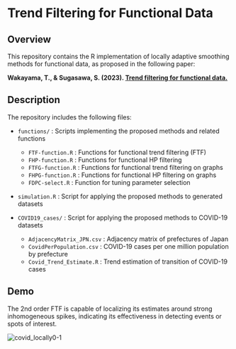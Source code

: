 # Trend Filtering for Functional Data


## Overview
This repository contains the R implementation of locally adaptive smoothing methods for functional data, as proposed in the following paper:

**Wakayama, T., & Sugasawa, S. (2023). [Trend filtering for functional data.](https://doi.org/10.1002/sta4.590)**

## Description
The repository includes the following files:

- `functions/` : Scripts implementing the proposed methods and related functions
  - `FTF-function.R`  : Functions for functional trend filtering (FTF)
  - `FHP-function.R`  : Functions for functional HP filtering
  - `FTFG-function.R` : Functions for functional trend filtering on graphs
  - `FHPG-function.R` : Functions for functional HP filtering on graphs
  - `FDPC-select.R`   : Function for tuning parameter selection

- `simulation.R` : Script for applying the proposed methods to generated datasets 

- `COVID19_cases/` : Script for applying the proposed methods to COVID-19 datasets
  - `AdjacencyMatrix_JPN.csv` : Adjacency matrix of prefectures of Japan
  - `CovidPerPopulation.csv`  : COVID-19 cases per one million population by prefecture
  - `Covid_Trend_Estimate.R`  : Trend estimation of transition of COVID-19 cases

## Demo
The 2nd order FTF is capable of localizing its estimates around strong inhomogeneous spikes, indicating its effectiveness in detecting events or spots of interest.

![covid_locally0-1](https://user-images.githubusercontent.com/44727480/127317873-f1d9c418-548b-426e-9d6d-c10aad01e9be.png)

